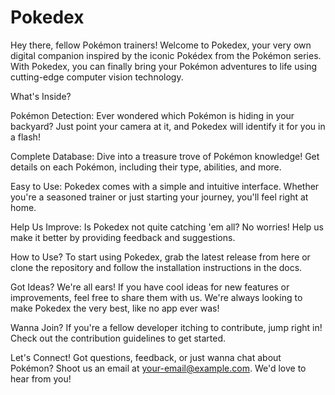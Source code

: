 # Pokedex
Hey there, fellow Pokémon trainers! Welcome to Pokedex, your very own digital companion inspired by the iconic Pokédex from the Pokémon series. With Pokedex, you can finally bring your Pokémon adventures to life using cutting-edge computer vision technology.

What's Inside?

Pokémon Detection: Ever wondered which Pokémon is hiding in your backyard? Just point your camera at it, and Pokedex will identify it for you in a flash!

Complete Database: Dive into a treasure trove of Pokémon knowledge! Get details on each Pokémon, including their type, abilities, and more.

Easy to Use: Pokedex comes with a simple and intuitive interface. Whether you're a seasoned trainer or just starting your journey, you'll feel right at home.

Help Us Improve: Is Pokedex not quite catching 'em all? No worries! Help us make it better by providing feedback and suggestions.

How to Use?
To start using Pokedex, grab the latest release from here or clone the repository and follow the installation instructions in the docs.

Got Ideas?
We're all ears! If you have cool ideas for new features or improvements, feel free to share them with us. We're always looking to make Pokedex the very best, like no app ever was!

Wanna Join?
If you're a fellow developer itching to contribute, jump right in! Check out the contribution guidelines to get started.

Let's Connect!
Got questions, feedback, or just wanna chat about Pokémon? Shoot us an email at your-email@example.com. We'd love to hear from you!
